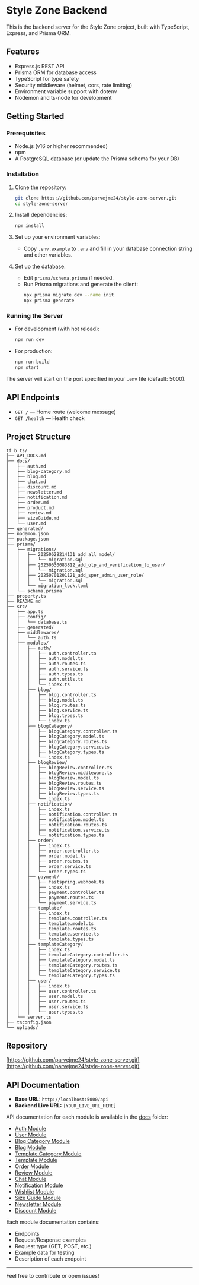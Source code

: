 # Style Zone Backend

This is the backend server for the Style Zone project, built with TypeScript, Express, and Prisma ORM.

## Features
- Express.js REST API
- Prisma ORM for database access
- TypeScript for type safety
- Security middleware (helmet, cors, rate limiting)
- Environment variable support with dotenv
- Nodemon and ts-node for development

## Getting Started

### Prerequisites
- Node.js (v16 or higher recommended)
- npm
- A PostgreSQL database (or update the Prisma schema for your DB)

### Installation
1. Clone the repository:
   ```bash
   git clone https://github.com/parvejme24/style-zone-server.git
   cd style-zone-server
   ```
2. Install dependencies:
   ```bash
   npm install
   ```
3. Set up your environment variables:
   - Copy `.env.example` to `.env` and fill in your database connection string and other variables.

4. Set up the database:
   - Edit `prisma/schema.prisma` if needed.
   - Run Prisma migrations and generate the client:
     ```bash
     npx prisma migrate dev --name init
     npx prisma generate
     ```

### Running the Server
- For development (with hot reload):
  ```bash
  npm run dev
  ```
- For production:
  ```bash
  npm run build
  npm start
  ```

The server will start on the port specified in your `.env` file (default: 5000).

## API Endpoints
- `GET /` — Home route (welcome message)
- `GET /health` — Health check

## Project Structure
```
tf_b_ts/
├── API_DOCS.md
├── docs/
│   ├── auth.md
│   ├── blog-category.md
│   ├── blog.md
│   ├── chat.md
│   ├── discount.md
│   ├── newsletter.md
│   ├── notification.md
│   ├── order.md
│   ├── product.md
│   ├── review.md
│   ├── sizeGuide.md
│   └── user.md
├── generated/
├── nodemon.json
├── package.json
├── prisma/
│   ├── migrations/
│   │   ├── 20250628214131_add_all_model/
│   │   │   └── migration.sql
│   │   ├── 20250630083812_add_otp_and_verification_to_user/
│   │   │   └── migration.sql
│   │   ├── 20250701201121_add_sper_admin_user_role/
│   │   │   └── migration.sql
│   │   └── migration_lock.toml
│   └── schema.prisma
├── property.ts
├── README.md
├── src/
│   ├── app.ts
│   ├── config/
│   │   └── database.ts
│   ├── generated/
│   ├── middlewares/
│   │   └── auth.ts
│   ├── modules/
│   │   ├── auth/
│   │   │   ├── auth.controller.ts
│   │   │   ├── auth.model.ts
│   │   │   ├── auth.routes.ts
│   │   │   ├── auth.service.ts
│   │   │   ├── auth.types.ts
│   │   │   ├── auth.utils.ts
│   │   │   └── index.ts
│   │   ├── blog/
│   │   │   ├── blog.controller.ts
│   │   │   ├── blog.model.ts
│   │   │   ├── blog.routes.ts
│   │   │   ├── blog.service.ts
│   │   │   ├── blog.types.ts
│   │   │   └── index.ts
│   │   ├── blogCategory/
│   │   │   ├── blogCategory.controller.ts
│   │   │   ├── blogCategory.model.ts
│   │   │   ├── blogCategory.routes.ts
│   │   │   ├── blogCategory.service.ts
│   │   │   ├── blogCategory.types.ts
│   │   │   └── index.ts
│   │   ├── blogReview/
│   │   │   ├── blogReview.controller.ts
│   │   │   ├── blogReview.middleware.ts
│   │   │   ├── blogReview.model.ts
│   │   │   ├── blogReview.routes.ts
│   │   │   ├── blogReview.service.ts
│   │   │   ├── blogReview.types.ts
│   │   │   └── index.ts
│   │   ├── notification/
│   │   │   ├── index.ts
│   │   │   ├── notification.controller.ts
│   │   │   ├── notification.model.ts
│   │   │   ├── notification.routes.ts
│   │   │   ├── notification.service.ts
│   │   │   └── notification.types.ts
│   │   ├── order/
│   │   │   ├── index.ts
│   │   │   ├── order.controller.ts
│   │   │   ├── order.model.ts
│   │   │   ├── order.routes.ts
│   │   │   ├── order.service.ts
│   │   │   └── order.types.ts
│   │   ├── payment/
│   │   │   ├── fastspring.webhook.ts
│   │   │   ├── index.ts
│   │   │   ├── payment.controller.ts
│   │   │   ├── payment.routes.ts
│   │   │   └── payment.service.ts
│   │   ├── template/
│   │   │   ├── index.ts
│   │   │   ├── template.controller.ts
│   │   │   ├── template.model.ts
│   │   │   ├── template.routes.ts
│   │   │   ├── template.service.ts
│   │   │   └── template.types.ts
│   │   ├── templateCategory/
│   │   │   ├── index.ts
│   │   │   ├── templateCategory.controller.ts
│   │   │   ├── templateCategory.model.ts
│   │   │   ├── templateCategory.routes.ts
│   │   │   ├── templateCategory.service.ts
│   │   │   └── templateCategory.types.ts
│   │   ├── user/
│   │   │   ├── index.ts
│   │   │   ├── user.controller.ts
│   │   │   ├── user.model.ts
│   │   │   ├── user.routes.ts
│   │   │   ├── user.service.ts
│   │   │   └── user.types.ts
│   └── server.ts
├── tsconfig.json
└── uploads/
```

## Repository
[https://github.com/parvejme24/style-zone-server.git](https://github.com/parvejme24/style-zone-server.git)

## API Documentation

- **Base URL:** `http://localhost:5000/api`
- **Backend Live URL:** `[YOUR_LIVE_URL_HERE]`

API documentation for each module is available in the [docs](docs/) folder:

- [Auth Module](docs/auth.md)
- [User Module](docs/user.md)
- [Blog Category Module](docs/blog-category.md)
- [Blog Module](docs/blog.md)
- [Template Category Module](docs/category.md)
- [Template Module](docs/product.md)
- [Order Module](docs/order.md)
- [Review Module](docs/review.md)
- [Chat Module](docs/chat.md)
- [Notification Module](docs/notification.md)
- [Wishlist Module](docs/wishlist.md)
- [Size Guide Module](docs/sizeGuide.md)
- [Newsletter Module](docs/newsletter.md)
- [Discount Module](docs/discount.md)

Each module documentation contains:
- Endpoints
- Request/Response examples
- Request type (GET, POST, etc.)
- Example data for testing
- Description of each endpoint

---

Feel free to contribute or open issues! 